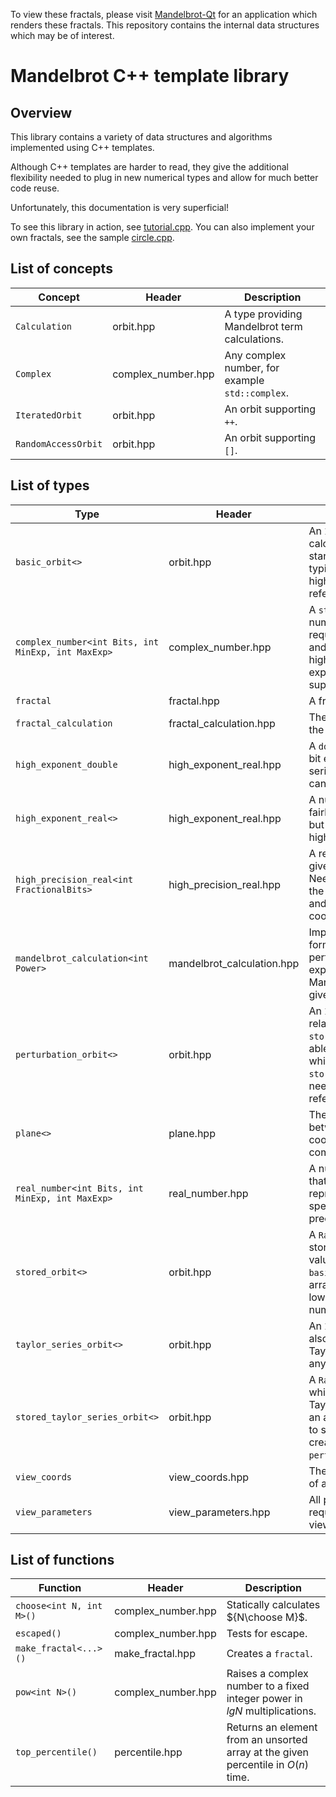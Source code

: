 To view these fractals, please visit [Mandelbrot-Qt](https://https://github.com/calum74/mandelbrot-qt) for an application which renders these fractals. This repository contains the internal data structures which may be of interest.

# Mandelbrot C++ template library

## Overview

This library contains a variety of data structures and algorithms implemented using C++ templates.

Although C++ templates are harder to read, they give the additional flexibility needed to plug in new numerical types and allow for much better code reuse.

Unfortunately, this documentation is very superficial!

To see this library in action, see [tutorial.cpp](test/tutorial.cpp). You can also implement your own fractals, see the sample [circle.cpp](test/circle.cpp).

## List of concepts

| Concept | Header | Description |
| ----- | -- | ----------- |
| `Calculation` | orbit.hpp | A type providing Mandelbrot term calculations. | 
| `Complex` | complex_number.hpp | Any complex number, for example `std::complex`. |
| `IteratedOrbit` | orbit.hpp | An orbit supporting `++`. |
| `RandomAccessOrbit` | orbit.hpp | An orbit supporting `[]`. |

## List of types

| Type | Header | Description |
| ----- | -- | ----------- |
| `basic_orbit<>` | orbit.hpp | An `IteratedOrbit`, calculated using the standard formula, typically used for the high precision reference orbit. | 
| `complex_number<int Bits, int MinExp, int MaxExp>` | complex_number.hpp | A `std::complex` number type with the required precision and exponent. Very high precisions and exponents are supported. |
`fractal` | fractal.hpp | A fractal.
`fractal_calculation` | fractal_calculation.hpp | The logic to calculate the points of a fractal.
`high_exponent_double` | high_exponent_real.hpp | A `double` with a 32-bit exponent. Used for series terms which can get pretty large.
`high_exponent_real<>` | high_exponent_real.hpp | A number that has fairly low precision, but supports very high exponents.
`high_precision_real<int FractionalBits>` | high_precision_real.hpp | A real number to a given precision. Needed to calculate the reference orbit and to store view coordinates.
| `mandelbrot_calculation<int Power>` | mandelbrot_calculation.hpp | Implements common formulae and perturbation expressions for a Mandelbrot set of the given power. |
| `perturbation_orbit<>` | orbit.hpp | An `IteratedOrbit` relative to a `stored_orbit<>`. Is able to reset the orbit which is why a `stored_orbit<>` is needed as the reference orbit. |
`plane<>` | plane.hpp | The mapping between pixel coordinates and complex coordinates.
`real_number<int Bits, int MinExp, int MaxExp>` | real_number.hpp | A numerical datatype that is able to represent the specified level of precision.
| `stored_orbit<>` | orbit.hpp | A `RandomAccessOrbit`, stores all of the values from a `basic_orbit<>` in an array, typically using low precision numbers. |
| `taylor_series_orbit<>` | orbit.hpp | An `IteratedOrbit` that also calculates the Taylor series terms to any length. |
| `stored_taylor_series_orbit<>` | orbit.hpp | A `RandomAccessOrbit` which stores the Taylor series terms in an array, and is able to skip forward to create a `perturbation_orbit<>`. |
`view_coords` | view_coords.hpp | The size and position of a view.
`view_parameters` | view_parameters.hpp | All parameters required to specify a view.

## List of functions

| Function | Header | Description |
| -----| -- | ----------- |
| `choose<int N, int M>()` | complex_number.hpp | Statically calculates ${N\choose M}$. |
| `escaped()` | complex_number.hpp | Tests for escape. |
`make_fractal<...>()` | make_fractal.hpp | Creates a `fractal`. 
| `pow<int N>()` | complex_number.hpp | Raises a complex number to a fixed integer power in $lg N$ multiplications. |
`top_percentile()` | percentile.hpp | Returns an element from an unsorted array at the given percentile in $O(n)$ time.

